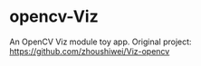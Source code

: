 # opencv-Viz
An OpenCV Viz module toy app.
Original project:
https://github.com/zhoushiwei/Viz-opencv